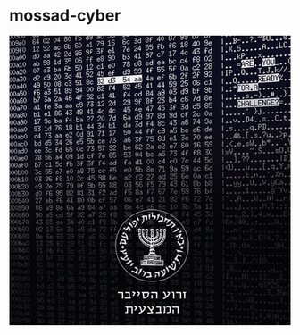 # mossad-cyber

![](https://raw.githubusercontent.com/LandRover/mossad-cyber/master/699856209924989801009no.jpg)
